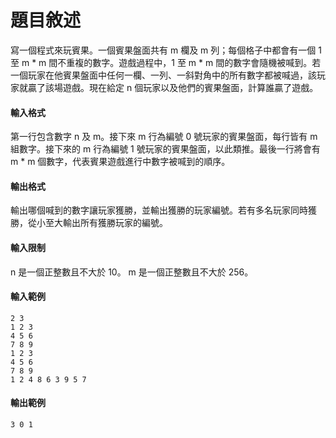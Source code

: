 # 題目敘述

寫一個程式來玩賓果。一個賓果盤面共有 m 欄及 m 列；每個格子中都會有一個 1 至 m * m 間不重複的數字。遊戲過程中，1 至 m * m 間的數字會隨機被喊到。若一個玩家在他賓果盤面中任何一欄、一列、一斜對角中的所有數字都被喊過，該玩家就贏了該場遊戲。現在給定 n 個玩家以及他們的賓果盤面，計算誰贏了遊戲。

#### 輸入格式

第一行包含數字 n 及 m。接下來 m 行為編號 0 號玩家的賓果盤面，每行皆有 m 組數字。接下來的 m 行為編號 1 號玩家的賓果盤面，以此類推。最後一行將會有 m * m 個數字，代表賓果遊戲進行中數字被喊到的順序。

#### 輸出格式

輸出哪個喊到的數字讓玩家獲勝，並輸出獲勝的玩家編號。若有多名玩家同時獲勝，從小至大輸出所有獲勝玩家的編號。

#### 輸入限制

n 是一個正整數且不大於 10。
m 是一個正整數且不大於 256。

#### 輸入範例
```
2 3
1 2 3
4 5 6
7 8 9
1 2 3
4 5 6
7 8 9
1 2 4 8 6 3 9 5 7
```
#### 輸出範例
```
3 0 1
```